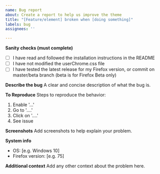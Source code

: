 ```yaml
---
name: Bug report
about: Create a report to help us improve the theme
title: "[Feature/element] broken when [doing something]"
labels: bug
assignees: ''

---
```


**Sanity checks (must complete)**
- [ ] I have read and followed the installation instructions in the README
- [ ] I have not modified the userChrome.css file
- [ ] I have tested the latest release for my Firefox version, or commit on master/beta branch (beta is for Firefox Beta only)

**Describe the bug**
A clear and concise description of what the bug is.

**To Reproduce**
Steps to reproduce the behavior:
1. Enable '...'
2. Go to '....'
3. Click on '....'
4. See issue

**Screenshots**
Add screenshots to help explain your problem.

**System info**
 - OS: [e.g. Windows 10]
 - Firefox version: [e.g. 75]

**Additional context**
Add any other context about the problem here.
